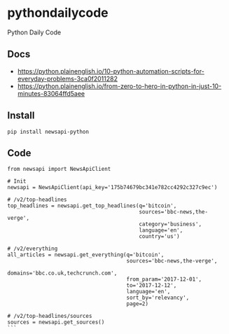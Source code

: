 # pythondailycode
Python  Daily  Code

## Docs
- https://python.plainenglish.io/10-python-automation-scripts-for-everyday-problems-3ca0f2011282
- https://python.plainenglish.io/from-zero-to-hero-in-python-in-just-10-minutes-83064ffd5aee

## Install

```
pip install newsapi-python
```

##  Code 
````
from newsapi import NewsApiClient

# Init
newsapi = NewsApiClient(api_key='175b74679bc341e782cc4292c327c9ec')

# /v2/top-headlines
top_headlines = newsapi.get_top_headlines(q='bitcoin',
                                          sources='bbc-news,the-verge',
                                          category='business',
                                          language='en',
                                          country='us')

# /v2/everything
all_articles = newsapi.get_everything(q='bitcoin',
                                      sources='bbc-news,the-verge',
                                      domains='bbc.co.uk,techcrunch.com',
                                      from_param='2017-12-01',
                                      to='2017-12-12',
                                      language='en',
                                      sort_by='relevancy',
                                      page=2)

# /v2/top-headlines/sources
sources = newsapi.get_sources()
```
